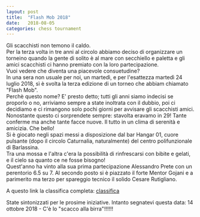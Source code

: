 ```yaml
---
layout: post
title:  "Flash Mob 2018"
date:   2018-08-05
categories: chess tournament
---
```

Gli scacchisti non temono il caldo.  
Per la terza volta in tre anni al circolo abbiamo deciso di organizzare un torneino quando la gente di solito è al mare con secchiello e paletta e gli amici scacchisti ci hanno premiato con la loro partecipazione.  
Vuoi vedere che diventa una piacevole consuetudine?  
In una sera non usuale per noi, un martedì, e per l'esattezza martedì 24 luglio 2018, sì è svolta la terza edizione di un torneo che abbiam chiamato "Flash Mob".  
Perchè questo nome? E' presto detto; tutti gli anni siamo indecisi se proporlo o no, arriviamo sempre a state inoltrata con il dubbio, poi ci decidiamo e ci rimangono solo pochi giorni per avvisare gli scacchisti amici.   
Nonostante questo ci sorprendete sempre: stavolta eravamo in 29! Tante conferme ma anche tante facce nuove. Il tutto in un clima di serenità e amicizia. Che bello!  
Si è giocato negli spazi messi a disposizione dal bar Hangar 01, cuore pulsante (dopo il circolo Caturnalia, naturalmente) del centro polifunzionale di Barlassina.  
Tra una mossa e l'altra c'era la possibilità di rinfrescarsi con bibite e gelati, e il cielo sa quanto ce ne fosse bisogno!  
Quest'anno ha vinto alla sua prima partecipazione Alessandro Prete con un perentorio 6.5 su 7. Al secondo posto si è piazzato il forte Mentor Gojani e a parimerito ma terzo per spareggio tecnico il solido Cesare Rutigliano.  

A questo link la classifica completa: [classifica](http://caturnalia.altervista.org/index.php?option=com_wrapper&view=wrapper&Itemid=60)  

State sintonizzati per le prosime iniziative. Intanto segnatevi questa data: 14 ottobre 2018 - C'è lo "scacco alla birra"!!!!!!  
